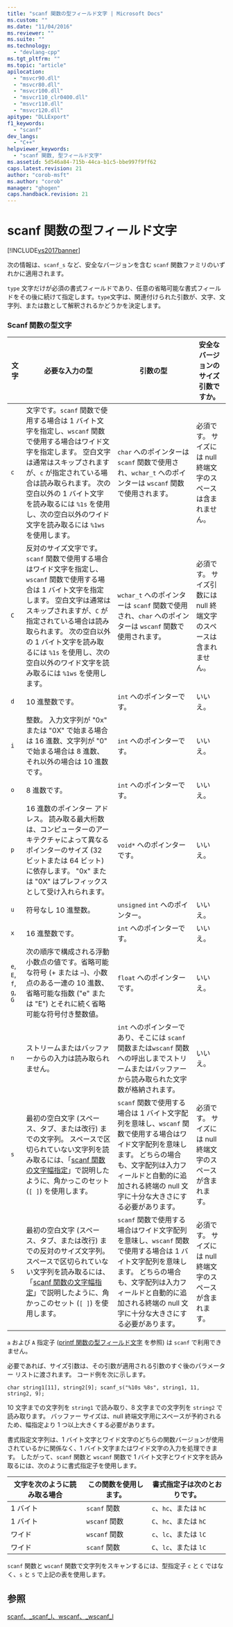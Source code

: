 ```yaml
---
title: "scanf 関数の型フィールド文字 | Microsoft Docs"
ms.custom: ""
ms.date: "11/04/2016"
ms.reviewer: ""
ms.suite: ""
ms.technology: 
  - "devlang-cpp"
ms.tgt_pltfrm: ""
ms.topic: "article"
apilocation: 
  - "msvcr90.dll"
  - "msvcr80.dll"
  - "msvcr100.dll"
  - "msvcr110_clr0400.dll"
  - "msvcr110.dll"
  - "msvcr120.dll"
apitype: "DLLExport"
f1_keywords: 
  - "scanf"
dev_langs: 
  - "C++"
helpviewer_keywords: 
  - "scanf 関数, 型フィールド文字"
ms.assetid: 5d546a84-715b-44ca-b1c5-bbe997f9ff62
caps.latest.revision: 21
author: "corob-msft"
ms.author: "corob"
manager: "ghogen"
caps.handback.revision: 21
---
```

# scanf 関数の型フィールド文字
[!INCLUDE[vs2017banner](../assembler/inline/includes/vs2017banner.md)]

次の情報は、`scanf_s` など、安全なバージョンを含む `scanf` 関数ファミリのいずれかに適用されます。  
  
 `type` 文字だけが必須の書式フィールドであり、任意の省略可能な書式フィールドをその後に続けて指定します。`type`文字は、関連付けられた引数が、文字、文字列、または数として解釈されるかどうかを決定します。  
  
### Scanf 関数の型文字  
  
|文字|必要な入力の型|引数の型|安全なバージョンのサイズ引数ですか。|  
|--------|-------------|----------|------------------------|  
|`c`|文字です。`scanf` 関数で使用する場合は 1 バイト文字を指定し、`wscanf` 関数で使用する場合はワイド文字を指定します。 空白文字は通常はスキップされますが、`c` が指定されている場合は読み取られます。 次の空白以外の 1 バイト文字を読み取るには `%1s` を使用し、次の空白以外のワイド文字を読み取るには `%1ws` を使用します。|`char` へのポインターは `scanf` 関数で使用され、`wchar_t` へのポインターは `wscanf` 関数で使用されます。|必須です。 サイズには null 終端文字のスペースは含まれません。|  
|`C`|反対のサイズ文字です。`scanf` 関数で使用する場合はワイド文字を指定し、`wscanf` 関数で使用する場合は 1 バイト文字を指定します。 空白文字は通常はスキップされますが、`C` が指定されている場合は読み取られます。 次の空白以外の 1 バイト文字を読み取るには `%1s` を使用し、次の空白以外のワイド文字を読み取るには `%1ws` を使用します。|`wchar_t` へのポインターは `scanf` 関数で使用され、`char` へのポインターは `wscanf` 関数で使用されます。|必須です。 サイズ引数には null 終端文字のスペースは含まれません。|  
|`d`|10 進整数です。|`int` へのポインターです。|いいえ。|  
|`i`|整数。 入力文字列が "0x" または "0X" で始まる場合は 16 進数、文字列が "0" で始まる場合は 8 進数、それ以外の場合は 10 進数です。|`int` へのポインターです。|いいえ。|  
|`o`|8 進数です。|`int` へのポインターです。|いいえ。|  
|`p`|16 進数のポインター アドレス。 読み取る最大桁数は、コンピューターのアーキテクチャによって異なるポインターのサイズ \(32 ビットまたは 64 ビット\) に依存します。 "0x" または "0X" はプレフィックスとして受け入れられます。|`void*` へのポインターです。|いいえ。|  
|`u`|符号なし 10 進整数。|`unsigned`  `int` へのポインター。|いいえ。|  
|`x`|16 進整数です。|`int` へのポインターです。|いいえ。|  
|`e`, `E`, `f`, `g`, `G`|次の順序で構成される浮動小数点の値です。省略可能な符号 \(\+ または –\)、小数点のある一連の 10 進数、省略可能な指数 \("e" または "E"\) とそれに続く省略可能な符号付き整数値。|`float` へのポインターです。|いいえ。|  
|`n`|ストリームまたはバッファーからの入力は読み取られません。|`int` へのポインターであり、そこには `scanf` 関数または`wscanf` 関数への呼出しまでストリームまたはバッファーから読み取られた文字数が格納されます。|いいえ。|  
|`s`|最初の空白文字 \(スペース、タブ、または改行\) までの文字列。 スペースで区切られていない文字列を読み取るには、「[scanf 関数の文字幅指定](../c-runtime-library/scanf-width-specification.md)」で説明したように、角かっこのセット \(`[ ]`\) を使用します。|`scanf` 関数で使用する場合は 1 バイト文字配列を意味し、`wscanf` 関数で使用する場合はワイド文字配列を意味します。 どちらの場合も、文字配列は入力フィールドと自動的に追加される終端の null 文字に十分な大きさにする必要があります。|必須です。 サイズには null 終端文字のスペースが含まれます。|  
|`S`|最初の空白文字 \(スペース、タブ、または改行\) までの反対のサイズ文字列。 スペースで区切られていない文字列を読み取るには、「[scanf 関数の文字幅指定](../c-runtime-library/scanf-width-specification.md)」で説明したように、角かっこのセット \(`[ ]`\) を使用します。|`scanf`  関数で使用する場合はワイド文字配列を意味し、`wscanf`  関数で使用する場合は 1 バイト文字配列を意味します。 どちらの場合も、文字配列は入力フィールドと自動的に追加される終端の null 文字に十分な大きさにする必要があります。|必須です。 サイズには null 終端文字のスペースが含まれます。|  
  
 `a` および `A` 指定子 \([printf 関数の型フィールド文字](../c-runtime-library/printf-type-field-characters.md) を参照\) は `scanf` で利用できません。  
  
 必要であれば、サイズ引数は、その引数が適用される引数のすぐ後のパラメーター リストに渡されます。 コード例を次に示します。  
  
```  
char string1[11], string2[9]; scanf_s("%10s %8s", string1, 11, string2, 9);  
```  
  
 10 文字までの文字列を `string1` で読み取り、8 文字までの文字列を `string2` で読み取ります。 バッファー サイズは、null 終端文字用にスペースが予約されるため、幅指定より 1 つ以上大きくする必要があります。  
  
 書式指定文字列は、1 バイト文字とワイド文字のどちらの関数バージョンが使用されているかに関係なく、1 バイト文字またはワイド文字の入力を処理できます。 したがって、`scanf` 関数と `wscanf` 関数で 1 バイト文字とワイド文字を読み取るには、次のように書式指定子を使用します。  
  
|文字を次のように読み取る場合|この関数を使用します。|書式指定子は次のとおりです。|  
|--------------------|-----------------|--------------------|  
|1 バイト|`scanf` 関数|`c`、`hc`、または `hC`|  
|1 バイト|`wscanf` 関数|`C`、`hc`、または `hC`|  
|ワイド|`wscanf` 関数|`c`、`lc`、または `lC`|  
|ワイド|`scanf` 関数|`C`、`lc`、または `lC`|  
  
 `scanf` 関数と `wscanf` 関数で文字列をスキャンするには、型指定子 `c` と `C` ではなく、`s` と `S` で上記の表を使用します。  
  
## 参照  
 [scanf、\_scanf\_l、wscanf、\_wscanf\_l](../c-runtime-library/reference/scanf-scanf-l-wscanf-wscanf-l.md)
